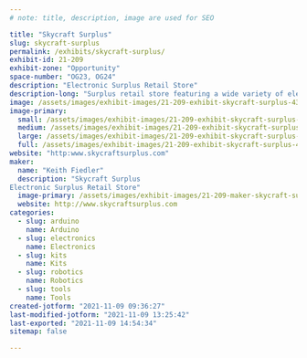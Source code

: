 ```yaml
---
# note: title, description, image are used for SEO

title: "Skycraft Surplus"
slug: skycraft-surplus
permalink: /exhibits/skycraft-surplus/
exhibit-id: 21-209
exhibit-zone: "Opportunity"
space-number: "OG23, OG24"
description: "Electronic Surplus Retail Store"
description-long: "Surplus retail store featuring a wide variety of electronics ie.. wire, tubing, motors, pumps, metals, hardware, arduino&#039;s, solder irons & accessories"
image: /assets/images/exhibit-images/21-209-exhibit-skycraft-surplus-43-saucer-wallpaper-430-large.jpg
image-primary: 
  small: /assets/images/exhibit-images/21-209-exhibit-skycraft-surplus-43-saucer-wallpaper-430-small.jpg
  medium: /assets/images/exhibit-images/21-209-exhibit-skycraft-surplus-43-saucer-wallpaper-430-medium.jpg
  large: /assets/images/exhibit-images/21-209-exhibit-skycraft-surplus-43-saucer-wallpaper-430-large.jpg
  full: /assets/images/exhibit-images/21-209-exhibit-skycraft-surplus-43-saucer-wallpaper-430-full.jpg
website: "http:www.skycraftsurplus.com"
maker: 
  name: "Keith Fiedler"
  description: "Skycraft Surplus
Electronic Surplus Retail Store"
  image-primary: /assets/images/exhibit-images/21-209-maker-skycraft-surplus-saucer-wallpaper-medium.jpg
  website: http://www.skycraftsurplus.com
categories: 
  - slug: arduino
    name: Arduino
  - slug: electronics
    name: Electronics
  - slug: kits
    name: Kits
  - slug: robotics
    name: Robotics
  - slug: tools
    name: Tools
created-jotform: "2021-11-09 09:36:27"
last-modified-jotform: "2021-11-09 13:25:42"
last-exported: "2021-11-09 14:54:34"
sitemap: false

---
```

